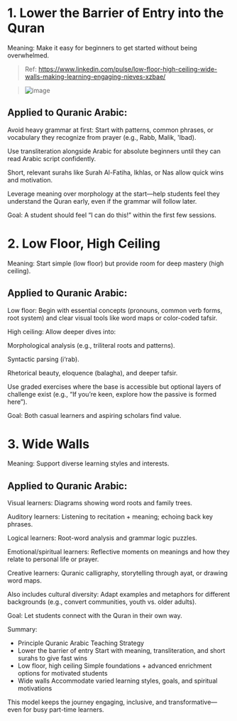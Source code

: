 # 1. Lower the Barrier of Entry into the Quran

Meaning: Make it easy for beginners to get started without being overwhelmed.

> Ref: https://www.linkedin.com/pulse/low-floor-high-ceiling-wide-walls-making-learning-engaging-nieves-xzbae/

> ![image](https://github.com/user-attachments/assets/c8ceca95-9824-49e7-a5d8-c6c701a625e3)

## Applied to Quranic Arabic:

Avoid heavy grammar at first: Start with patterns, common phrases, or vocabulary they recognize from prayer (e.g., Rabb, Malik, 'Ibad).

Use transliteration alongside Arabic for absolute beginners until they can read Arabic script confidently.

Short, relevant surahs like Surah Al-Fatiha, Ikhlas, or Nas allow quick wins and motivation.

Leverage meaning over morphology at the start—help students feel they understand the Quran early, even if the grammar will follow later.

Goal: A student should feel “I can do this!” within the first few sessions.

# 2. Low Floor, High Ceiling

Meaning: Start simple (low floor) but provide room for deep mastery (high ceiling).

## Applied to Quranic Arabic:

Low floor: Begin with essential concepts (pronouns, common verb forms, root system) and clear visual tools like word maps or color-coded tafsir.

High ceiling: Allow deeper dives into:

Morphological analysis (e.g., triliteral roots and patterns).

Syntactic parsing (i‘rab).

Rhetorical beauty, eloquence (balagha), and deeper tafsir.

Use graded exercises where the base is accessible but optional layers of challenge exist (e.g., “If you’re keen, explore how the passive is formed here”).

Goal: Both casual learners and aspiring scholars find value.

# 3. Wide Walls

Meaning: Support diverse learning styles and interests.

## Applied to Quranic Arabic:

Visual learners: Diagrams showing word roots and family trees.

Auditory learners: Listening to recitation + meaning; echoing back key phrases.

Logical learners: Root-word analysis and grammar logic puzzles.

Emotional/spiritual learners: Reflective moments on meanings and how they relate to personal life or prayer.

Creative learners: Quranic calligraphy, storytelling through ayat, or drawing word maps.

Also includes cultural diversity: Adapt examples and metaphors for different backgrounds (e.g., convert communities, youth vs. older adults).

Goal: Let students connect with the Quran in their own way.

Summary:
- Principle	Quranic Arabic Teaching Strategy
- Lower the barrier of entry	Start with meaning, transliteration, and short surahs to give fast wins
- Low floor, high ceiling	Simple foundations + advanced enrichment options for motivated students
- Wide walls	Accommodate varied learning styles, goals, and spiritual motivations

This model keeps the journey engaging, inclusive, and transformative—even for busy part-time learners.
